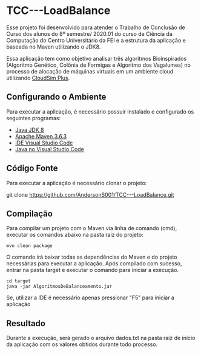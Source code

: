 # TCC---LoadBalance

Esse projeto foi desenvolvido para atender o Trabalho de Conclusão de Curso dos alunos do 8º semestre/ 2020.01 do curso de Ciência da Computação do Centro Universitário da FEI e a estrutura da aplicação e baseada no Maven utilizando o JDK8.

Essa aplicação tem como objetivo analisar três algoritmos Bioinspirados (Algoritmo Genético, Colônia de Formigas e Algoritmo dos Vagalumes) no processo de alocação de máquinas virtuais em um ambiente cloud utilizando [CloudSim Plus](https://github.com/manoelcampos/cloudsim-plus).


## Configurando o Ambiente

Para executar a aplicação, é necessário possuir instalado e configurado os seguintes programas:

- [Java JDK 8](https://adoptopenjdk.net/?variant=openjdk8&jvmVariant=hotspot)
- [Apache Maven 3.6.3](https://maven.apache.org/download.cgi)
- [IDE Visual Studio Code](https://code.visualstudio.com/Download)
- [Java no Visual Studio Code](https://code.visualstudio.com/docs/languages/java)


## Código Fonte

Para executar a aplicação é necessário clonar o projeto:

git clone https://github.com/AndersonS001/TCC---LoadBalance.git

## Compilação

Para compilar um projeto com o Maven via linha de comando (cmd), executar os comandos abaixo na pasta raiz do projeto:

```shell
mvn clean package
```
O comando irá baixar todas as dependências do Maven e do projeto necessárias para executar a aplicação.
Após compilado com sucesso, entrar na pasta target e executar o comando para iniciar a execução.

```shell
cd target
java -jar AlgoritmosDeBalanceamento.jar
```

Se, utilizar a IDE é necessário apenas pressionar "F5" para iniciar a aplicação

## Resultado
Durante a execução, será gerado o arquivo dados.txt na pasta raiz de início da aplicação com os valores obtidos durante todo processo.